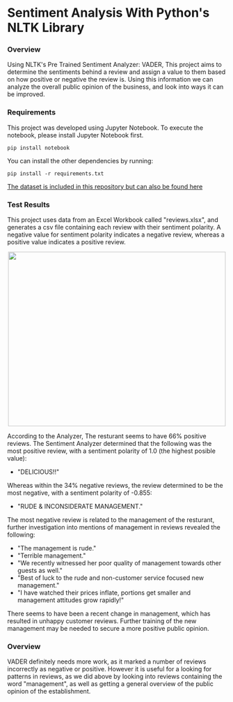 # Sentiment Analysis With Python's NLTK Library
### Overview
Using NLTK's Pre Trained Sentiment Analyzer: VADER, This project aims to determine the sentiments behind a review and assign a value to them based on how positive or negative the review is. Using this information we can analyze the overall public opinion of the business, and look into ways it can be improved.

### Requirements
This project was developed using Jupyter Notebook. To execute the notebook, please install Jupyter Notebook first.
```
pip install notebook
```
You can install the other dependencies by running:
```
pip install -r requirements.txt
```
<a href="https://www.kaggle.com/datasets/d4rklucif3r/restaurant-reviews?rvi=1">The dataset is included in this repository but can also be found here</a>

### Test Results
This project uses data from an Excel Workbook called "reviews.xlsx", and generates a csv file containing each review with their sentiment polarity. A negative value for sentiment polarity indicates a negative review, whereas a positive value indicates a positive review.
<p align="center">
<img src="https://github.com/MJHendricks/sentiment-analysis/assets/65013192/7c1eab82-7101-4494-90df-12c522355001" height="400px", width= "500px">
</p>


According to the Analyzer, The resturant seems to have 66% positive reviews. The Sentiment Analyzer determined that the following was the most positive review, with a sentiment polarity of 1.0 (the highest posible value):

- "DELICIOUS!!"

Whereas within the 34% negative reviews, the review determined to be the most negative, with a sentiment polarity of -0.855:

- "RUDE & INCONSIDERATE MANAGEMENT."

The most negative review is related to the management of the resturant, further investigation into mentions of management in reviews revealed the following:
- "The management is rude."
- "Terrible management."
- "We recently witnessed her poor quality of management towards other guests as well."
- "Best of luck to the rude and non-customer service focused new management."
- "I have watched their prices inflate, portions get smaller and management attitudes grow rapidly!"

There seems to have been a recent change in management, which has resulted in unhappy customer reviews. Further training of the new management may be needed to secure a more positive public opinion.

### Overview
VADER definitely needs more work, as it marked a number of reviews incorrectly as negative or positive. However it is useful for a looking for patterns in reviews, as we did above by looking into reviews containing the word "management", as well as getting a general overview of the public opinion of the establishment.
